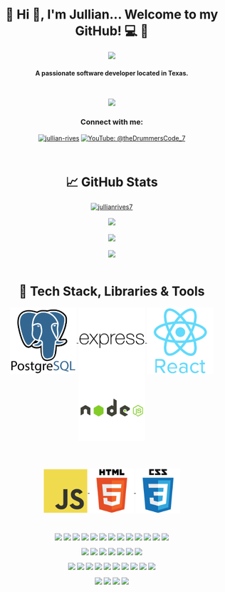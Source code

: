 <!------------------------------------- Header / Intro --------------------------------------------->

<h1 align='center' paddingBottom="-10px">🥁   Hi 👋, I'm Jullian... Welcome to my GitHub!   💻 🥷</h1>
<p align='center'>
  
<img src="https://readme-typing-svg.demolab.com/?lines=Hello+World!+Welcome+To+My+Page;Progress+Daily" />
<h4 align="center">A passionate software developer located in Texas.</h4>
       
</p>

<!------------------------------------------------------------------------------------------------>
</br>
<!------------------------------------ Views / Connect ------------------------------------------->

<p align='center'>
  
<img src="https://komarev.com/ghpvc/?username=jullianrives7&style=for-the-badge" />
<h3 align="center">Connect with me:</h3>
<p align="center">
<a href="https://linkedin.com/in/jullian-rives" target="_blank"><img align="center" src="https://raw.githubusercontent.com/rahuldkjain/github-profile-readme-generator/master/src/images/icons/Social/linked-in-alt.svg" alt="jullian-rives" height="30" width="40" /></a>
<a href="https://www.youtube.com/@theDrummersCode_7" target="_blank"><img align="center" src="https://raw.githubusercontent.com/rahuldkjain/github-profile-readme-generator/master/src/images/icons/Social/youtube.svg" alt="YouTube: @theDrummersCode_7" height="30" width="40" /></a>
</p>

</p>


<!------------------------------------------------------------------------------------------------>
</br>
<!-------------------------------------- GitHub Stats -------------------------------------------->

<h1 align='center'> 📈 GitHub Stats </h1>
<div align="center">

<!-- Trophies -->
<div align="center">
<a align='center' href="https://github.com/ryo-ma/github-profile-trophy"><img src="https://github-profile-trophy.vercel.app/?username=jullianrives7&title=Commits,Issues,PullRequest,Followers&row=1&column=4" alt="jullianrives7" /></a>
</div>
</br>

<!-- Streak Stats --> 

<div style="display: flex; justify-content: center;">
  <a href="https://github-readme-streak-stats.herokuapp.com/demo/">
    <img src="https://github-readme-streak-stats.herokuapp.com/?user=jullianrives7" />
  </a>
</div>
</br>

<!-- Stats Card -->

<!-- <div style="display: flex; justify-content: center;">
  <a href="https://github.com/anuraghazra/github-readme-stats">
    <img src="https://github-readme-stats.vercel.app/api?username=jullianrives7&hide=stars&show_icons=true" />
  </a>
</div>
</br> -->

<div style="display: flex; justify-content: center;">
  <a>
    <img src="https://github-readme-stats-iivg.vercel.app/api?username=jullianrives7&hide=stars&show_icons=true" />
  </a>
</div>
</br>



<!-- Most Used Languages --> 

<div style="display: flex; justify-content: center;">
  <a href="https://github.com/anuraghazra/github-readme-stats">
    <img src="https://github-readme-stats.vercel.app/api/top-langs/?username=jullianrives7&layout=compact" />
  </a>
</div>  
      
</div>

<!------------------------------------------------------------------------------------------------>
</br>
<!------------------------------ Tech Stack, Languages & Tools ------------------------------------>

<h1 align='center'> 🧰 Tech Stack, Libraries & Tools </h1>
<div align="center">

<a align="center" href="https://www.postgresql.org" target="_blank" rel="noreferrer"> <img align="center" src="https://raw.githubusercontent.com/devicons/devicon/master/icons/postgresql/postgresql-original-wordmark.svg" alt="postgresql" width="150" height="150"/> </a> 
<a align="center" href="https://expressjs.com" target="_blank" rel="noreferrer"> <img align="center" src="https://raw.githubusercontent.com/devicons/devicon/master/icons/express/express-original-wordmark.svg" alt="express" width="150" height="150"/> </a> 
<a align="center" href="https://reactjs.org/" target="_blank" rel="noreferrer"> <img align="center" src="https://raw.githubusercontent.com/devicons/devicon/master/icons/react/react-original-wordmark.svg" alt="react" width="150" height="150"/> </a> 
<a align="center" href="https://nodejs.org" target="_blank" rel="noreferrer"> <img align="center" src="https://raw.githubusercontent.com/devicons/devicon/master/icons/nodejs/nodejs-original-wordmark.svg" alt="nodejs" width="150" height="150"/> </a>
 
</br>
</br>

<a align="center" href="https://developer.mozilla.org/en-US/docs/Web/JavaScript" target="_blank" rel="noreferrer"> <img align="center" src="https://raw.githubusercontent.com/devicons/devicon/master/icons/javascript/javascript-original.svg" alt="javascript" width="100" height="100"/> </a> 
<a align="center" href="https://www.w3.org/html/" target="_blank" rel="noreferrer"> <img align="center" src="https://raw.githubusercontent.com/devicons/devicon/master/icons/html5/html5-original-wordmark.svg" alt="html5" width="100" height="100"/> </a> 
<a align="center" href="https://www.w3schools.com/css/" target="_blank" rel="noreferrer"> <img align="center" src="https://raw.githubusercontent.com/devicons/devicon/master/icons/css3/css3-original-wordmark.svg" alt="css3" width="100" height="100"/> </a> 

</div>

</br>

<p align='center'>
  
<img src="https://camo.githubusercontent.com/93c855ae825c1757f3426f05a05f4949d3b786c5b22d0edb53143a9e8f8499f6/68747470733a2f2f696d672e736869656c64732e696f2f62616467652f4a6176615363726970742d3332333333303f7374796c653d666f722d7468652d6261646765266c6f676f3d6a617661736372697074266c6f676f436f6c6f723d463744463145" />
<img src="https://img.shields.io/badge/jQuery-0769AD?style=for-the-badge&logo=jquery&logoColor=white" />
<img src="https://camo.githubusercontent.com/ab4c3c731a174a63df861f7b118d6c8a6c52040a021a552628db877bd518fe84/68747470733a2f2f696d672e736869656c64732e696f2f62616467652f72656163742d2532333230323332612e7376673f7374796c653d666f722d7468652d6261646765266c6f676f3d7265616374266c6f676f436f6c6f723d253233363144414642" />
<img src="https://img.shields.io/badge/Vite-B73BFE?style=for-the-badge&logo=vite&logoColor=FFD62E" />
<img src="https://img.shields.io/badge/next.js-000000?style=for-the-badge&logo=nextdotjs&logoColor=white" />
<img src="https://camo.githubusercontent.com/e6b67b27998fca3bccf4c0ee479fc8f9de09d91f389cccfbe6cb1e29c10cfbd7/68747470733a2f2f696d672e736869656c64732e696f2f62616467652f637373332d2532333135373242362e7376673f7374796c653d666f722d7468652d6261646765266c6f676f3d63737333266c6f676f436f6c6f723d7768697465" />
<img src="https://camo.githubusercontent.com/49fbb99f92674cc6825349b154b65aaf4064aec465d61e8e1f9fb99da3d922a1/68747470733a2f2f696d672e736869656c64732e696f2f62616467652f68746d6c352d2532334533344632362e7376673f7374796c653d666f722d7468652d6261646765266c6f676f3d68746d6c35266c6f676f436f6c6f723d7768697465" />
<img src="https://camo.githubusercontent.com/b13ed67c809178963ce9d538175b02649800772be1ce0cb02da5879e5614e236/68747470733a2f2f696d672e736869656c64732e696f2f62616467652f426f6f7473747261702d3536334437433f7374796c653d666f722d7468652d6261646765266c6f676f3d626f6f747374726170266c6f676f436f6c6f723d7768697465" />
<img src="https://img.shields.io/badge/firebase-ffca28?style=for-the-badge&logo=firebase&logoColor=black" />
<img src="https://img.shields.io/badge/Material%20UI-007FFF?style=for-the-badge&logo=mui&logoColor=white" />
<img src="https://img.shields.io/badge/React_Query-FF4154?style=for-the-badge&logo=React_Query&logoColor=white" />
<img src="https://img.shields.io/badge/Socket.io-010101?&style=for-the-badge&logo=Socket.io&logoColor=white" />
<img src="https://img.shields.io/badge/d3.js-F9A03C?style=for-the-badge&logo=d3.js&logoColor=white" />

</p>
  
          
<p align='center'>
  
<img src="https://img.shields.io/badge/node.js-6DA55F?style=for-the-badge&logo=node.js&logoColor=white" />
<img src="https://img.shields.io/badge/Express.js-000000?style=for-the-badge&logo=express&logoColor=white" />
<img src="https://img.shields.io/badge/postgres-%23316192.svg?style=for-the-badge&logo=postgresql&logoColor=white" />
<img src="https://camo.githubusercontent.com/63350538fde994bc287ccd4908809301e157980e6564bf78d2c5cec22c0a5914/68747470733a2f2f696d672e736869656c64732e696f2f62616467652f446f636b65722d3243413545303f7374796c653d666f722d7468652d6261646765266c6f676f3d646f636b6572266c6f676f436f6c6f723d7768697465" />
<img src="https://img.shields.io/badge/Postman-FF6C37?style=for-the-badge&logo=Postman&logoColor=white" />
<img src="https://img.shields.io/badge/Amazon_AWS-FF9900?style=for-the-badge&logo=amazonaws&logoColor=white" />
<img src="https://img.shields.io/badge/json-5E5C5C?style=for-the-badge&logo=json&logoColor=white" />

</p>

<p align='center'>
  
<img src="https://img.shields.io/badge/git-%23F05033.svg?style=for-the-badge&logo=git&logoColor=white" />
<img src="https://img.shields.io/badge/NPM-%23000000.svg?style=for-the-badge&logo=npm&logoColor=white" />
<img src="https://img.shields.io/badge/Yarn-2C8EBB?style=for-the-badge&logo=yarn&logoColor=white" />
<img src="https://img.shields.io/badge/eslint-3A33D1?style=for-the-badge&logo=eslint&logoColor=white" />
<img src="https://img.shields.io/badge/prettier-1A2C34?style=for-the-badge&logo=prettier&logoColor=F7BA3E" />
<img src="https://img.shields.io/badge/Visual_Studio_Code-0078D4?style=for-the-badge&logo=visual%20studio%20code&logoColor=white" />
<img src="https://img.shields.io/badge/Babel-F9DC3E?style=for-the-badge&logo=babel&logoColor=white" />
<img src="https://img.shields.io/badge/Webpack-8DD6F9?style=for-the-badge&logo=Webpack&logoColor=white" />
<img src="https://img.shields.io/badge/Jest-C21325?style=for-the-badge&logo=jest&logoColor=white" />
<img src="https://img.shields.io/badge/Markdown-000000?style=for-the-badge&logo=markdown&logoColor=white" />
  
</p>

<p align='center'>
  
<img src="https://camo.githubusercontent.com/c6c90c4d74d5fad08da3e2c31c556ea8a8b45a6bd5756b6e49111d9825cde56f/68747470733a2f2f696d672e736869656c64732e696f2f62616467652f5a6f6f6d2d3244384346463f7374796c653d666f722d7468652d6261646765266c6f676f3d7a6f6f6d266c6f676f436f6c6f723d7768697465" />
<img src="https://camo.githubusercontent.com/870d2945e15dde83583f64ea1f3f4471702e45bf30fa884412da74cb7731ae42/68747470733a2f2f696d672e736869656c64732e696f2f62616467652f536c61636b2d3441313534423f7374796c653d666f722d7468652d6261646765266c6f676f3d736c61636b266c6f676f436f6c6f723d7768697465" />
<img src="https://camo.githubusercontent.com/529f3db66dcea87286a50a8bbb379acc5b6485805215e4cce5365aa43b7ddaca/68747470733a2f2f696d672e736869656c64732e696f2f62616467652f5472656c6c6f2d3030353243433f7374796c653d666f722d7468652d6261646765266c6f676f3d7472656c6c6f266c6f676f436f6c6f723d7768697465" />
<img src="https://camo.githubusercontent.com/f868f43f3c084669121e55e633ca5c3e11d382872ab7db663789f5c736c71a43/68747470733a2f2f696d672e736869656c64732e696f2f62616467652f446973636f72642d3538363546323f7374796c653d666f722d7468652d6261646765266c6f676f3d646973636f7264266c6f676f436f6c6f723d7768697465" />
  
</p>

